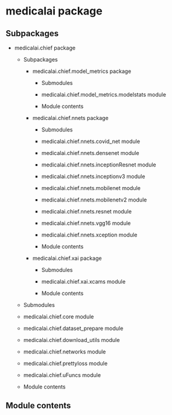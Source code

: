 # medicalai package

## Subpackages


* medicalai.chief package


    * Subpackages


        * medicalai.chief.model_metrics package


            * Submodules


            * medicalai.chief.model_metrics.modelstats module


            * Module contents


        * medicalai.chief.nnets package


            * Submodules


            * medicalai.chief.nnets.covid_net module


            * medicalai.chief.nnets.densenet module


            * medicalai.chief.nnets.inceptionResnet module


            * medicalai.chief.nnets.inceptionv3 module


            * medicalai.chief.nnets.mobilenet module


            * medicalai.chief.nnets.mobilenetv2 module


            * medicalai.chief.nnets.resnet module


            * medicalai.chief.nnets.vgg16 module


            * medicalai.chief.nnets.xception module


            * Module contents


        * medicalai.chief.xai package


            * Submodules


            * medicalai.chief.xai.xcams module


            * Module contents


    * Submodules


    * medicalai.chief.core module


    * medicalai.chief.dataset_prepare module


    * medicalai.chief.download_utils module


    * medicalai.chief.networks module


    * medicalai.chief.prettyloss module


    * medicalai.chief.uFuncs module


    * Module contents


## Module contents
